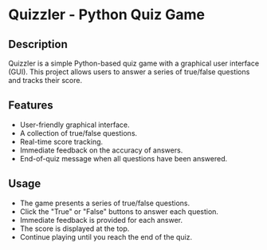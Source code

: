 
# Quizzler - Python Quiz Game

## Description

Quizzler is a simple Python-based quiz game with a graphical user interface (GUI). This project allows users to answer a series of true/false questions and tracks their score.

## Features

- User-friendly graphical interface.
- A collection of true/false questions.
- Real-time score tracking.
- Immediate feedback on the accuracy of answers.
- End-of-quiz message when all questions have been answered.

## Usage
- The game presents a series of true/false questions.
- Click the "True" or "False" buttons to answer each question.
- Immediate feedback is provided for each answer.
- The score is displayed at the top.
- Continue playing until you reach the end of the quiz.

